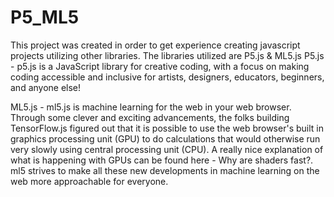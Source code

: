 # P5_ML5
This project was created in order to get experience creating javascript projects utilizing other libraries.
The libraries utilized are P5.js & ML5.js 
P5.js - p5.js is a JavaScript library for creative coding, with a focus on making coding accessible and inclusive for artists, designers, educators, beginners, and anyone else!

ML5.js - ml5.js is machine learning for the web in your web browser. Through some clever and exciting advancements, the folks building TensorFlow.js figured out that it is possible to use the web browser's built in graphics processing unit (GPU) to do calculations that would otherwise run very slowly using central processing unit (CPU).
          A really nice explanation of what is happening with GPUs can be found here - Why are shaders fast?. ml5 strives to make all these new developments in machine learning on the web more approachable for everyone.
